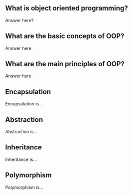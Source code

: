 ## What is object oriented programming?

Answer here?

## What are the basic concepts of OOP?

Answer here

## What are the main principles of OOP?

Answer here

## Encapsulation

Encapsulation is...

## Abstraction

Abstraction is...

## Inheritance

Inheritance is...

## Polymorphism

Polymorphism is...
